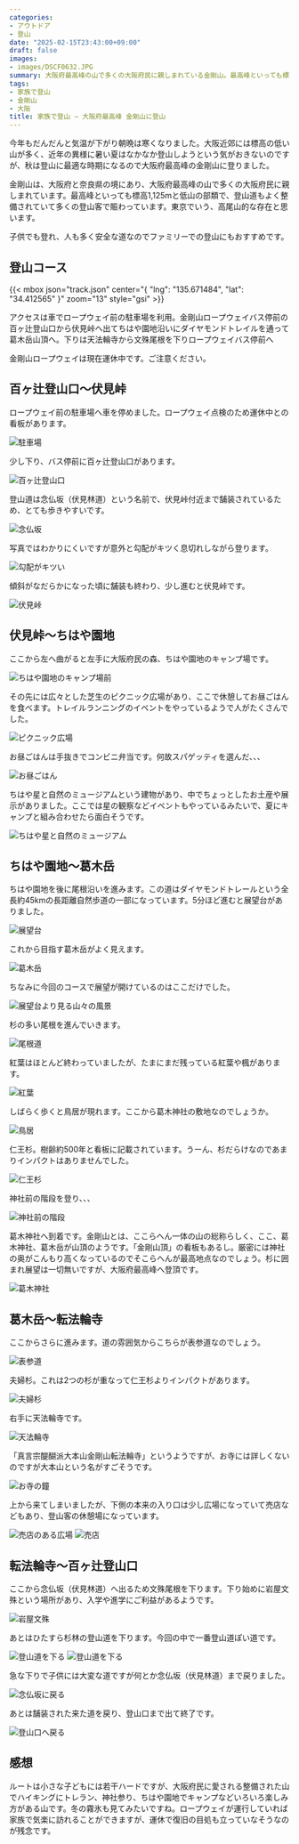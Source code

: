 ```yaml
---
categories:
- アウトドア
- 登山
date: "2025-02-15T23:43:00+09:00"
draft: false
images: 
- images/DSCF0632.JPG
summary: 大阪府最高峰の山で多くの大阪府民に親しまれている金剛山。最高峰といっても標高1,125mと低山の部類で、登山道もよく整備されていて多くの登山客で賑わっています。東京でいう、高尾山的な存在と思います。子供でも登れ、人も多く安全な道なのでファミリーでの登山にもおすすめです。
tags:
- 家族で登山
- 金剛山
- 大阪
title: 家族で登山 − 大阪府最高峰 金剛山に登山
---
```


今年もだんだんと気温が下がり朝晩は寒くなりました。大阪近郊には標高の低い山が多く、近年の異様に暑い夏はなかなか登山しようという気がおきないのですが、秋は登山に最適な時期になるので大阪府最高峰の金剛山に登りました。

金剛山は、大阪府と奈良県の境にあり、大阪府最高峰の山で多くの大阪府民に親しまれています。最高峰といっても標高1,125mと低山の部類で、登山道もよく整備されていて多くの登山客で賑わっています。東京でいう、高尾山的な存在と思います。

子供でも登れ、人も多く安全な道なのでファミリーでの登山にもおすすめです。

## 登山コース

{{< mbox json="track.json" center="{ \"lng\": \"135.671484\", \"lat\": \"34.412565\" }" zoom="13" style="gsi" >}}

アクセスは車でロープウェイ前の駐車場を利用。金剛山ロープウェイバス停前の百ヶ辻登山口から伏見峠へ出てちはや園地沿いにダイヤモンドトレイルを通って葛木岳山頂へ。下りは天法輪寺から文殊尾根を下りロープウェイバス停前へ

金剛山ロープウェイは現在運休中です。ご注意ください。

## 百ヶ辻登山口～伏見峠

ロープウェイ前の駐車場へ車を停めました。ロープウェイ点検のため運休中との看板があります。

![駐車場](./images/DSCF0660.jpg)

少し下り、バス停前に百ヶ辻登山口があります。

![百ヶ辻登山口](./images/IMG_20201108_112606.jpg)

登山道は念仏坂（伏見林道）という名前で、伏見峠付近まで舗装されているため、とても歩きやすいです。

![念仏坂](./images/DSCF0577.JPG)

写真ではわかりにくいですが意外と勾配がキツく息切れしながら登ります。

![勾配がキツい](./images/DSCF0580.JPG)

傾斜がなだらかになった頃に舗装も終わり、少し進むと伏見峠です。

![伏見峠](./images/DSCF0588.JPG)

## 伏見峠～ちはや園地

ここから左へ曲がると左手に大阪府民の森、ちはや園地のキャンプ場です。

![ちはや園地のキャンプ場前](./images/DSCF0589.JPG)

その先には広々とした芝生のピクニック広場があり、ここで休憩してお昼ごはんを食べます。トレイルランニングのイベントをやっているようで人がたくさんでした。

![ピクニック広場](./images/IMG_20201108_124131.jpg)

お昼ごはんは手抜きでコンビニ弁当です。何故スパゲッティを選んだ、、、

![お昼ごはん](./images/DSCF0591.JPG)

ちはや星と自然のミュージアムという建物があり、中でちょっとしたお土産や展示がありました。ここでは星の観察などイベントもやっているみたいで、夏にキャンプと組み合わせたら面白そうです。

![ちはや星と自然のミュージアム](./images/DSCF0602.JPG)

## ちはや園地～葛木岳

ちはや園地を後に尾根沿いを進みます。この道はダイヤモンドトレールという全長約45kmの長距離自然歩道の一部になっています。5分ほど進むと展望台がありました。

![展望台](./images/IMG_20201108_124737.jpg)

これから目指す葛木岳がよく見えます。

![葛木岳](./images/DSCF0608.JPG)

ちなみに今回のコースで展望が開けているのはここだけでした。

![展望台より見る山々の風景](./images/DSCF0610.JPG)

杉の多い尾根を進んでいきます。

![尾根道](./images/DSCF0613.JPG)

紅葉はほとんど終わっていましたが、たまにまだ残っている紅葉や楓があります。

![紅葉](./images/DSCF0618.JPG)

しばらく歩くと鳥居が現れます。ここから葛木神社の敷地なのでしょうか。

![鳥居](./images/IMG_20201108_130913.jpg)

仁王杉。樹齢約500年と看板に記載されています。うーん、杉だらけなのであまりインパクトはありませんでした。

![仁王杉](./images/IMG_20201108_131420.jpg)

神社前の階段を登り、、、

![神社前の階段](./images/IMG_20201108_131720.jpg)

葛木神社へ到着です。金剛山とは、ここらへん一体の山の総称らしく、ここ、葛木神社、葛木岳が山頂のようです。「金剛山頂」の看板もあるし。厳密には神社の奥がこんもり高くなっているのでそこらへんが最高地点なのでしょう。杉に囲まれ展望は一切無いですが、大阪府最高峰へ登頂です。

![葛木神社](./images/IMG_20201108_131757.jpg)

## 葛木岳～転法輪寺

ここからさらに進みます。道の雰囲気からこちらが表参道なのでしょう。

![表参道](./images/DSCF0632.JPG)

夫婦杉。これは2つの杉が重なって仁王杉よりインパクトがあります。

![夫婦杉](./images/IMG_20201108_132723.jpg)

右手に天法輪寺です。

![天法輪寺](./images/DSCF0633.JPG)

「真言宗醍醐派大本山金剛山転法輪寺」というようですが、お寺には詳しくないのですが大本山という名がすごそうです。

![お寺の鐘](./images/DSCF0634.JPG)

上から来てしまいましたが、下側の本来の入り口は少し広場になっていて売店などもあり、登山客の休憩場になっています。

![売店のある広場](./images/DSCF0637.JPG) ![売店](./images/DSCF0636.JPG)

## 転法輪寺～百ヶ辻登山口

ここから念仏坂（伏見林道）へ出るため文殊尾根を下ります。下り始めに岩屋文殊という場所があり、入学や進学にご利益があるようです。

![岩屋文殊](./images/DSCF0639.JPG)

あとはひたすら杉林の登山道を下ります。今回の中で一番登山道ぽい道です。

![登山道を下る](./images/DSCF0644.JPG)
![登山道を下る](./images/IMG_20201108_140620.jpg)

急な下りで子供には大変な道ですが何とか念仏坂（伏見林道）まで戻りました。

![念仏坂に戻る](./images/IMG_20201108_145300.jpg)

あとは舗装された来た道を戻り、登山口まで出て終了です。

![登山口へ戻る](./images/DSCF0657.JPG)

## 感想

ルートは小さな子どもには若干ハードですが、大阪府民に愛される整備された山でハイキングにトレラン、神社参り、ちはや園地でキャンプなどいろいろ楽しみ方がある山です。冬の霧氷も見てみたいですね。ロープウェイが運行していれば家族で気楽に訪れることができますが、運休で復旧の目処も立っていなそうなのが残念です。
